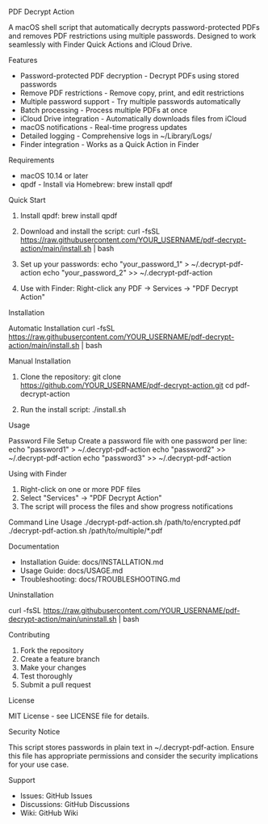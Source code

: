 PDF Decrypt Action

A macOS shell script that automatically decrypts password-protected PDFs and removes PDF restrictions using multiple passwords. Designed to work seamlessly with Finder Quick Actions and iCloud Drive.

Features

- Password-protected PDF decryption - Decrypt PDFs using stored passwords
- Remove PDF restrictions - Remove copy, print, and edit restrictions
- Multiple password support - Try multiple passwords automatically
- Batch processing - Process multiple PDFs at once
- iCloud Drive integration - Automatically downloads files from iCloud
- macOS notifications - Real-time progress updates
- Detailed logging - Comprehensive logs in ~/Library/Logs/
- Finder integration - Works as a Quick Action in Finder

Requirements

- macOS 10.14 or later
- qpdf - Install via Homebrew: brew install qpdf

Quick Start

1. Install qpdf:
   brew install qpdf

2. Download and install the script:
   curl -fsSL https://raw.githubusercontent.com/YOUR_USERNAME/pdf-decrypt-action/main/install.sh | bash

3. Set up your passwords:
   echo "your_password_1" > ~/.decrypt-pdf-action
   echo "your_password_2" >> ~/.decrypt-pdf-action

4. Use with Finder: Right-click any PDF → Services → "PDF Decrypt Action"

Installation

Automatic Installation
curl -fsSL https://raw.githubusercontent.com/YOUR_USERNAME/pdf-decrypt-action/main/install.sh | bash

Manual Installation
1. Clone the repository:
   git clone https://github.com/YOUR_USERNAME/pdf-decrypt-action.git
   cd pdf-decrypt-action

2. Run the install script:
   ./install.sh

Usage

Password File Setup
Create a password file with one password per line:
echo "password1" > ~/.decrypt-pdf-action
echo "password2" >> ~/.decrypt-pdf-action
echo "password3" >> ~/.decrypt-pdf-action

Using with Finder
1. Right-click on one or more PDF files
2. Select "Services" → "PDF Decrypt Action"
3. The script will process the files and show progress notifications

Command Line Usage
./decrypt-pdf-action.sh /path/to/encrypted.pdf
./decrypt-pdf-action.sh /path/to/multiple/*.pdf

Documentation

- Installation Guide: docs/INSTALLATION.md
- Usage Guide: docs/USAGE.md
- Troubleshooting: docs/TROUBLESHOOTING.md

Uninstallation

curl -fsSL https://raw.githubusercontent.com/YOUR_USERNAME/pdf-decrypt-action/main/uninstall.sh | bash

Contributing

1. Fork the repository
2. Create a feature branch
3. Make your changes
4. Test thoroughly
5. Submit a pull request

License

MIT License - see LICENSE file for details.

Security Notice

This script stores passwords in plain text in ~/.decrypt-pdf-action. Ensure this file has appropriate permissions and consider the security implications for your use case.

Support

- Issues: GitHub Issues
- Discussions: GitHub Discussions
- Wiki: GitHub Wiki